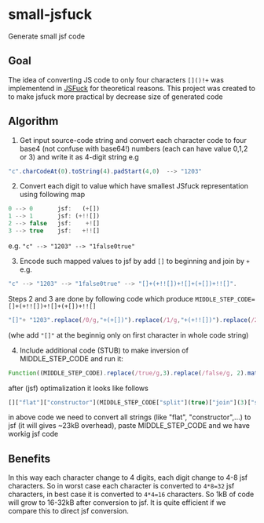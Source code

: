 # small-jsfuck
Generate small jsf code

## Goal

The idea of converting JS code to only four characters `[]()!+` was implementend in [JSFuck](https://github.com/aemkei/jsfuck) for theoretical reasons. This project was created to to make jsfuck more practical by decrease size of generated code

## Algorithm

1. Get input source-code string and convert each character code to four base4 (not confuse with base64!) numbers (each can have value 0,1,2 or 3) and write it as 4-digit string e.g 

```js 
"c".charCodeAt(0).toString(4).padStart(4,0)  --> "1203"
```

2. Convert each digit to value which have smallest JSfuck representation using following map

```js
0 --> 0       jsf:   (+[])
1 --> 1       jsf: (+!![])
2 --> false   jsf:    +![]
3 --> true    jsf:   +!![]
```

e.g. `"c" --> "1203" --> "1false0true"`

3. Encode such mapped values to jsf by add `[]` to beginning and join by `+` e.g. 

```js
"c" --> "1203" --> "1false0true" --> "[]+(+!![])+![]+(+[])+!![]". 
```

Steps 2 and 3 are done by following code which produce `MIDDLE_STEP_CODE= []+(+!![])+![]+(+[])+!![]`  

```js
"[]"+ "1203".replace(/0/g,"+(+[])").replace(/1/g,"+(+!![])").replace(/2/g,"+![]").replace(/3/g,"+!![]");
```
(whe add `"[]"` at the beginnig only on first character in whole code string)

4. Include additional code (STUB) to make inversion of MIDDLE_STEP_CODE and run it:

```js
Function((MIDDLE_STEP_CODE).replace(/true/g,3).replace(/false/g, 2).match(/..../g).map(x=>String.fromCharCode(parseInt(x,4))).join(""))()
```

after (jsf) optimalization it looks like follows

```js
[]["flat"]["constructor"](MIDDLE_STEP_CODE["split"](true)["join"](3)["split"](false)["join"](2)["match"]([]["flat"]["constructor"]("return/..../g")())["map"]([]["flat"]["constructor"]("return f=>String.fromCharCode(parseInt(f,4))")())["join"]([]))()
```

in above code we need to convert all strings (like "flat", "constructor",...) to jsf (it will gives ~23kB overhead), paste MIDDLE_STEP_CODE and we have workig jsf code

## Benefits

In this way each character change to 4 digits, each digit change to 4-8 jsf characters. So in worst case each character is converted to `4*8=32` jsf characters, in best case it is converted to `4*4=16` characters. So 1kB of code will grow to 16-32kB after conversion to jsf. It is quite efficient if we compare this to direct jsf conversion.



